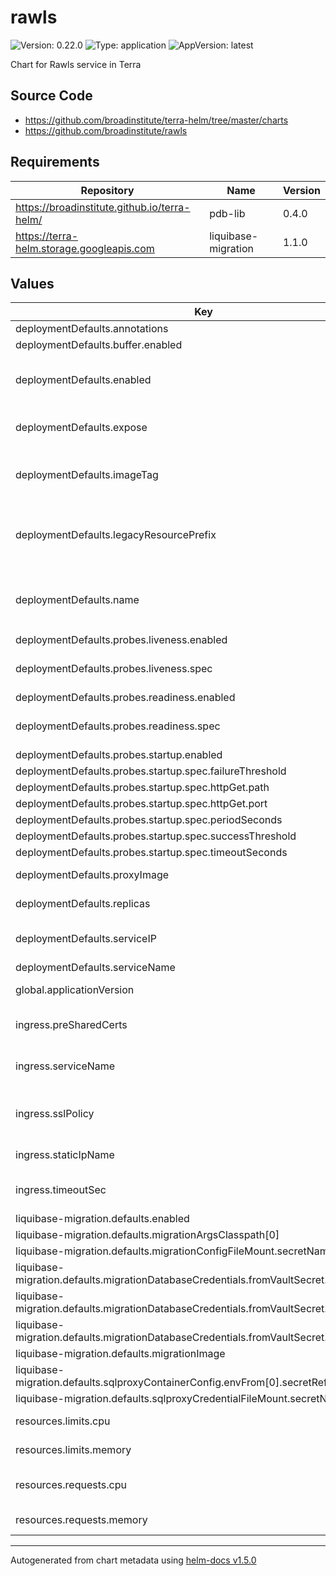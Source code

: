 # rawls

![Version: 0.22.0](https://img.shields.io/badge/Version-0.22.0-informational?style=flat-square) ![Type: application](https://img.shields.io/badge/Type-application-informational?style=flat-square) ![AppVersion: latest](https://img.shields.io/badge/AppVersion-latest-informational?style=flat-square)

Chart for Rawls service in Terra

## Source Code

* <https://github.com/broadinstitute/terra-helm/tree/master/charts>
* <https://github.com/broadinstitute/rawls>

## Requirements

| Repository | Name | Version |
|------------|------|---------|
| https://broadinstitute.github.io/terra-helm/ | pdb-lib | 0.4.0 |
| https://terra-helm.storage.googleapis.com | liquibase-migration | 1.1.0 |

## Values

| Key | Type | Default | Description |
|-----|------|---------|-------------|
| deploymentDefaults.annotations | object | `{}` |  |
| deploymentDefaults.buffer.enabled | bool | `true` |  |
| deploymentDefaults.enabled | bool | `true` | Whether a declared deployment is enabled. If false, no resources will be created |
| deploymentDefaults.expose | bool | `false` | Whether to create a Service for this deployment |
| deploymentDefaults.imageTag | string | `nil` | Image tag to be used when deploying Pods @default global.applicationVersion |
| deploymentDefaults.legacyResourcePrefix | string | `nil` | What prefix to use to refer to secrets rendered from firecloud-develop @default deploymentDefaults.name |
| deploymentDefaults.name | string | `nil` | A name for the deployment that will be substituted into resource definitions. Example: `"rawls1-reader"` |
| deploymentDefaults.probes.liveness.enabled | bool | `true` |  |
| deploymentDefaults.probes.liveness.spec | object | `{"failureThreshold":30,"httpGet":{"path":"/status","port":8080},"initialDelaySeconds":20,"periodSeconds":10,"successThreshold":1,"timeoutSeconds":5}` | k8s spec of the liveness probe to deploy, if enabled |
| deploymentDefaults.probes.readiness.enabled | bool | `true` |  |
| deploymentDefaults.probes.readiness.spec | object | `{"failureThreshold":6,"httpGet":{"path":"/status","port":8080},"initialDelaySeconds":20,"periodSeconds":10,"successThreshold":1,"timeoutSeconds":5}` | k8s spec of the readiness probe to deploy, if enabled |
| deploymentDefaults.probes.startup.enabled | bool | `true` |  |
| deploymentDefaults.probes.startup.spec.failureThreshold | int | `1080` |  |
| deploymentDefaults.probes.startup.spec.httpGet.path | string | `"/status"` |  |
| deploymentDefaults.probes.startup.spec.httpGet.port | int | `8080` |  |
| deploymentDefaults.probes.startup.spec.periodSeconds | int | `10` |  |
| deploymentDefaults.probes.startup.spec.successThreshold | int | `1` |  |
| deploymentDefaults.probes.startup.spec.timeoutSeconds | int | `5` |  |
| deploymentDefaults.proxyImage | string | `"broadinstitute/openidc-proxy:tcell_3_1_0"` | Image that the OIDC proxy uses |
| deploymentDefaults.replicas | int | `0` | Number of replicas for the deployment |
| deploymentDefaults.serviceIP | string | `nil` | Static IP to use for the Service. If set, service will be of type LoadBalancer |
| deploymentDefaults.serviceName | string | `nil` | What to call the Service |
| global.applicationVersion | string | `"latest"` | What version of the rawls application to deploy |
| ingress.preSharedCerts | list | `[]` | (string) List of pre existing gcp certs to use on ingress |
| ingress.serviceName | string | `"rawls-frontend"` | (string) Name of the rawls service to associate with GKE ingress. |
| ingress.sslPolicy | string | `"tls12-ssl-policy"` | (string) Name of an existing google ssl policy to associate with an ingress frontend-config |
| ingress.staticIpName | string | `nil` | Required. GCP resource name for ingress static ip |
| ingress.timeoutSec | int | `120` | Number of seconds to timeout on requests to the ingress |
| liquibase-migration.defaults.enabled | bool | `false` |  |
| liquibase-migration.defaults.migrationArgsClasspath[0] | string | `"$(find /rawls -name 'rawls*.jar')"` |  |
| liquibase-migration.defaults.migrationConfigFileMount.secretName | string | `"rawls-backend-app-ctmpls"` |  |
| liquibase-migration.defaults.migrationDatabaseCredentials.fromVaultSecret.passwordKey | string | `"slick_db_password"` |  |
| liquibase-migration.defaults.migrationDatabaseCredentials.fromVaultSecret.path | string | `nil` |  |
| liquibase-migration.defaults.migrationDatabaseCredentials.fromVaultSecret.usernameKey | string | `"slick_db_user"` |  |
| liquibase-migration.defaults.migrationImage | string | `"gcr.io/broad-dsp-gcr-public/rawls"` |  |
| liquibase-migration.defaults.sqlproxyContainerConfig.envFrom[0].secretRef.name | string | `"rawls-backend-sqlproxy-env"` |  |
| liquibase-migration.defaults.sqlproxyCredentialFileMount.secretName | string | `"rawls-backend-sqlproxy-ctmpls"` |  |
| resources.limits.cpu | int | `8` | Number of CPU units to limit the deployment to |
| resources.limits.memory | string | `"16Gi"` | Memory to limit the deployment to |
| resources.requests.cpu | int | `8` | Number of CPU units to request for the deployment |
| resources.requests.memory | string | `"16Gi"` | Memory to request for the deployment |

----------------------------------------------
Autogenerated from chart metadata using [helm-docs v1.5.0](https://github.com/norwoodj/helm-docs/releases/v1.5.0)
